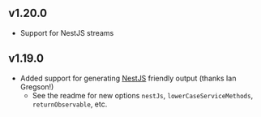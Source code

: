 
## v1.20.0

* Support for NestJS streams

## v1.19.0

* Added support for generating [NestJS](https://docs.nestjs.com/microservices/grpc) friendly output (thanks Ian Gregson!)
  * See the readme for new options `nestJs`, `lowerCaseServiceMethods`, `returnObservable`, etc.
